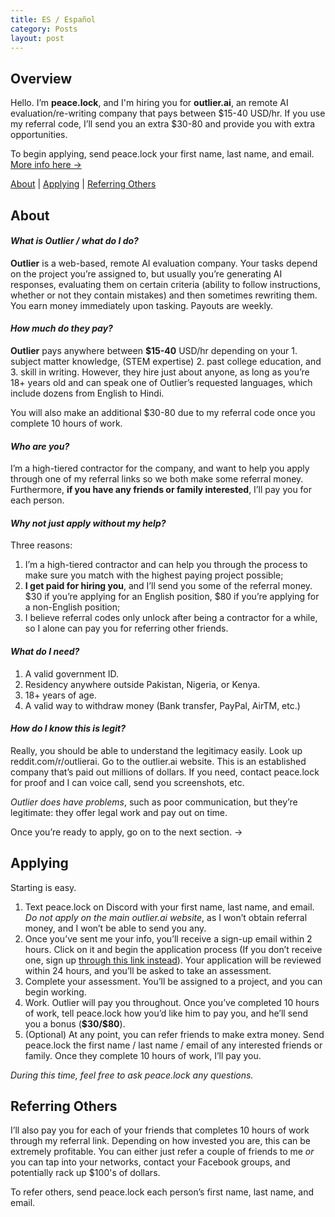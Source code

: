 ```yaml
---
title: ES / Español
category: Posts
layout: post
---
```


## Overview

Hello. I’m **peace.lock**, and I'm hiring you for **outlier.ai**, an remote AI evaluation/re-writing company that pays between \$15-40 USD/hr. If you use my referral code, I’ll send you an extra \$30-80 and provide you with extra opportunities.

To begin applying, send peace.lock your first name, last name, and email. [More info here →](#applying)

[About](#about) | [Applying](#applying) | [Referring Others](#referring-others)

## About

#### ***What is Outlier / what do I do?***
**Outlier** is a web-based, remote AI evaluation company. Your tasks depend on the project you’re assigned to, but usually you’re generating AI responses, evaluating them on certain criteria (ability to follow instructions, whether or not they contain mistakes) and then sometimes rewriting them. You earn money immediately upon tasking. Payouts are weekly.

#### ***How much do they pay?***
**Outlier** pays anywhere between **\$15-40** USD/hr depending on your 1. subject matter knowledge, (STEM expertise) 2. past college education, and 3. skill in writing. However, they hire just about anyone, as long as you’re 18+ years old and can speak one of Outlier’s requested languages, which include dozens from English to Hindi.  

You will also make an additional \$30-80 due to my referral code once you complete 10 hours of work. 

#### ***Who are you?***
I’m a high-tiered contractor for the company, and want to help you apply through one of my referral links so we both make some referral money. Furthermore, **if you have any friends or family interested**, I’ll pay you for each person.

#### ***Why not just apply without my help?*** 
Three reasons:
1. I’m a high-tiered contractor and can help you through the process to make sure you match with the highest paying project possible;
2. **I get paid for hiring you**, and I’ll send you some of the referral money. \$30 if you’re applying for an English position, \$80 if you’re applying for a non-English position;
3. I believe referral codes only unlock after being a contractor for a while, so I alone can pay you for referring other friends. 

#### ***What do I need?***
1. A valid government ID.
2. Residency anywhere outside Pakistan, Nigeria, or Kenya.
3. 18+ years of age.
4. A valid way to withdraw money (Bank transfer, PayPal, AirTM, etc.)

#### ***How do I know this is legit?***
Really, you should be able to understand the legitimacy easily. Look up reddit.com/r/outlierai. Go to the outlier.ai website. This is an established company that’s paid out millions of dollars. If you need, contact peace.lock for proof and I can voice call, send you screenshots, etc.

*Outlier does have problems*, such as poor communication, but they’re legitimate: they offer legal work and pay out on time.

Once you’re ready to apply, go on to the next section. →

## Applying

Starting is easy. 
1. Text peace.lock on Discord with your first name, last name, and email. *Do not apply on the main outlier.ai website*, as I won’t obtain referral money, and I won’t be able to send you any.
2. Once you’ve sent me your info, you’ll receive a sign-up email within 2 hours. Click on it and begin the application process (If you don’t receive one, sign up [through this link instead](https://app.outlier.ai/expert/opportunities?utm_source=referral&referring_user=d3bf6092b1a733669e655ccf33e5ffd911818e6b86b4cc2b7e88b158e5294ff2741052fd3655d428ce07ec973568d167)). Your application will be reviewed within 24 hours, and you’ll be asked to take an assessment.
3. Complete your assessment. You’ll be assigned to a project, and you can begin working.
4. Work. Outlier will pay you throughout. Once you’ve completed 10 hours of work, tell peace.lock how you’d like him to pay you, and he’ll send you a bonus (**\$30/\$80**).
5. (Optional) At any point, you can refer friends to make extra money. Send peace.lock the first name / last name / email of any interested friends or family. Once they complete 10 hours of work, I’ll pay you.

*During this time, feel free to ask peace.lock any questions.*

## Referring Others

I’ll also pay you for each of your friends that completes 10 hours of work through my referral link. Depending on how invested you are, this can be extremely profitable. You can either just refer a couple of friends to me *or* you can tap into your networks, contact your Facebook groups, and potentially rack up \$100's of dollars.

To refer others, send peace.lock each person’s first name, last name, and email.

